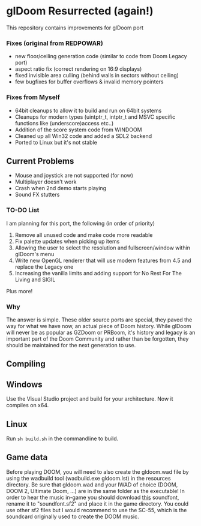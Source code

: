 # glDoom Resurrected (again!)
This repository contains improvements for glDoom port

### Fixes (original from REDPOWAR)
* new floor/ceiling generation code (similar to code from Doom Legacy port)
* aspect ratio fix (correct rendering on 16:9 displays)
* fixed invisible area culling (behind walls in sectors without ceiling)
* few bugfixes for buffer overflows & invalid memory pointers

### Fixes from Myself
* 64bit cleanups to allow it to build and run on 64bit systems
* Cleanups for modern types (uintptr_t, intptr_t and MSVC specific functions like (underscore)access etc..)
* Addition of the score system code from WINDOOM
* Cleaned up all Win32 code and added a SDL2 backend
* Ported to Linux but it's not stable

## Current Problems
* Mouse and joystick are not supported (for now)
* Multiplayer doesn't work
* Crash when 2nd demo starts playing
* Sound FX stutters

### TO-DO List
I am planning for this port, the following (in order of priority)

1. Remove all unused code and make code more readable
2. Fix palette updates when picking up items
3. Allowing the user to select the resolution and fullscreen/window within glDoom's menu
4. Write new OpenGL renderer that will use modern features from 4.5 and replace the Legacy one
5. Increasing the vanilla limits and adding support for No Rest For The Living and SIGIL

Plus more!

### Why
The answer is simple. These older source ports are special, they paved the way for what we have now, an actual piece of Doom history. While glDoom will never be as popular as GZDoom or PRBoom, it's history and legacy is an important part of the Doom Community and rather than be forgotten, they should be maintained for the next generation to use.

## Compiling

## Windows
Use the Visual Studio project and build for your architecture.
Now it compiles on x64.

## Linux
Run ``` sh build.sh ``` in the commandline to build.

## Game data
Before playing DOOM, you will need to also create the gldoom.wad file by using the wadbuild tool (wadbuild.exe gldoom.lst) in the resources directory.
Be sure that gldoom.wad and your IWAD of choice (DOOM, DOOM 2, Ultimate Doom, ...) are in the same folder as the executable!
In order to hear the music in-game you should download [this](https://archive.org/download/free-soundfonts-sf2-2019-04/SC-55.sf2) soundfont, rename it to "soundfont.sf2" and place it in the game directory. You could use other sf2 files but I would recommend to use the SC-55, which is the soundcard originally used to create the DOOM music.
